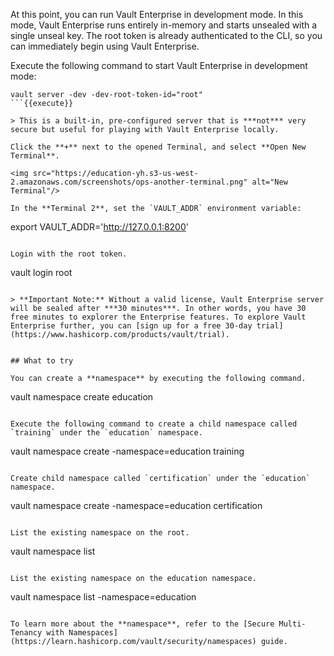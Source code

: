 At this point, you can run Vault Enterprise in development mode. In this mode, Vault Enterprise runs entirely in-memory and starts unsealed with a single unseal key. The root token is already authenticated to the CLI, so you can immediately begin using Vault Enterprise.

Execute the following command to start Vault Enterprise in development mode:

```
vault server -dev -dev-root-token-id="root"
```{{execute}}

> This is a built-in, pre-configured server that is ***not*** very secure but useful for playing with Vault Enterprise locally.

Click the **+** next to the opened Terminal, and select **Open New Terminal**.

<img src="https://education-yh.s3-us-west-2.amazonaws.com/screenshots/ops-another-terminal.png" alt="New Terminal"/>

In the **Terminal 2**, set the `VAULT_ADDR` environment variable:

```
export VAULT_ADDR='http://127.0.0.1:8200'
```{{execute T2}}

Login with the root token.

```
vault login root
```{{execute T2}}

> **Important Note:** Without a valid license, Vault Enterprise server will be sealed after ***30 minutes***. In other words, you have 30 free minutes to explorer the Enterprise features. To explore Vault Enterprise further, you can [sign up for a free 30-day trial](https://www.hashicorp.com/products/vault/trial).


## What to try

You can create a **namespace** by executing the following command.

```
vault namespace create education
```{{execute T2}}

Execute the following command to create a child namespace called `training` under the `education` namespace.

```
vault namespace create -namespace=education training
```{{execute T2}}

Create child namespace called `certification` under the `education` namespace.

```
vault namespace create -namespace=education certification
```{{execute T2}}

List the existing namespace on the root.

```
vault namespace list
```{{execute T2}}

List the existing namespace on the education namespace.

```
vault namespace list -namespace=education
```{{execute T2}}

To learn more about the **namespace**, refer to the [Secure Multi-Tenancy with Namespaces](https://learn.hashicorp.com/vault/security/namespaces) guide.
